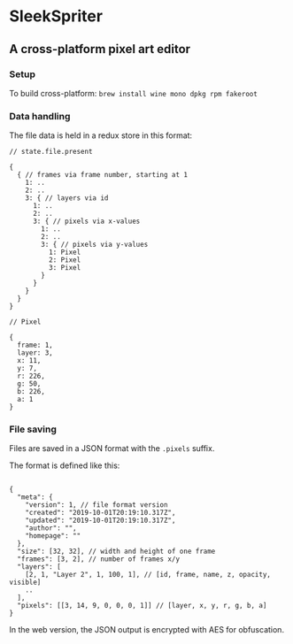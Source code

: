 # SleekSpriter

## A cross-platform pixel art editor

### Setup

To build cross-platform: `brew install wine mono dpkg rpm fakeroot`

### Data handling

The file data is held in a redux store in this format:

```
// state.file.present

{
  { // frames via frame number, starting at 1
    1: ..
    2: ..
    3: { // layers via id
      1: ..
      2: ..
      3: { // pixels via x-values
        1: ..
        2: ..
        3: { // pixels via y-values
          1: Pixel
          2: Pixel
          3: Pixel
        }
      }
    }
  }
}

// Pixel

{
  frame: 1,
  layer: 3,
  x: 11,
  y: 7,
  r: 226,
  g: 50,
  b: 226,
  a: 1
}

```

### File saving

Files are saved in a JSON format with the `.pixels` suffix.

The format is defined like this:

```

{
  "meta": {
    "version": 1, // file format version
    "created": "2019-10-01T20:19:10.317Z",
    "updated": "2019-10-01T20:19:10.317Z",
    "author": "",
    "homepage": ""
  },
  "size": [32, 32], // width and height of one frame
  "frames": [3, 2], // number of frames x/y
  "layers": [
    [2, 1, "Layer 2", 1, 100, 1], // [id, frame, name, z, opacity, visible]
    ..
  ],
  "pixels": [[3, 14, 9, 0, 0, 0, 1]] // [layer, x, y, r, g, b, a]
}

```

In the web version, the JSON output is encrypted with AES for obfuscation.
